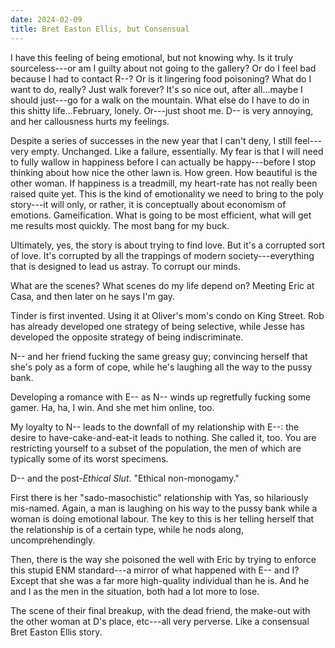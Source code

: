 ```yaml
---
date: 2024-02-09
title: Bret Easton Ellis, but Consensual
---
```


I have this feeling of being emotional, but not knowing why. Is it truly sourceless---or am I guilty about not going to the gallery? Or do I feel bad because I had to contact R--? Or is it lingering food poisoning? What do I want to do, really? Just walk forever? It's so nice out, after all...maybe I should just---go for a walk on the mountain. What else do I have to do in this shitty life...February, lonely. Or---just shoot me. D-- is very annoying, and her callousness hurts my feelings.

Despite a series of successes in the new year that I can't deny, I still feel---very empty. Unchanged. Like a failure, essentially. My fear is that I will need to fully wallow in happiness before I can actually be happy---before I stop thinking about how nice the other lawn is. How green. How beautiful is the other woman. If happiness is a treadmill, my heart-rate has not really been raised quite yet. This is the kind of emotionality we need to bring to the poly story---it will only, or rather, it is conceptually about economism of emotions. Gameification. What is going to be most efficient, what will get me results most quickly. The most bang for my buck.

Ultimately, yes, the story is about trying to find love. But it's a corrupted sort of love. It's corrupted by all the trappings of modern society---everything that is designed to lead us astray. To corrupt our minds.

What are the scenes? What scenes do my life depend on? Meeting Eric at Casa, and then later on he says I'm gay.

Tinder is first invented. Using it at Oliver's mom's condo on King Street. Rob has already developed one strategy of being selective, while Jesse has developed the opposite strategy of being indiscriminate.

N-- and her friend fucking the same greasy guy; convincing herself that she's poly as a form of cope, while he's laughing all the way to the pussy bank.

Developing a romance with E-- as N-- winds up regretfully fucking some gamer. Ha, ha, I win. And she met him online, too.

My loyalty to N-- leads to the downfall of my relationship with E--: the desire to have-cake-and-eat-it leads to nothing. She called it, too. You are restricting yourself to a subset of the population, the men of which are typically some of its worst specimens.

D-- and the post-*Ethical Slut*. "Ethical non-monogamy."

First there is her "sado-masochistic" relationship with Yas, so hilariously mis-named. Again, a man is laughing on his way to the pussy bank while a woman is doing emotional labour. The key to this is her telling herself that the relationship is of a certain type, while he nods along, uncomprehendingly.

Then, there is the way she poisoned the well with Eric by trying to enforce this stupid ENM standard---a mirror of what happened with E-- and I? Except that she was a far more high-quality individual than he is. And he and I as the men in the situation, both had a lot more to lose.

The scene of their final breakup, with the dead friend, the make-out with the other woman at D's place, etc---all very perverse. Like a consensual Bret Easton Ellis story.
